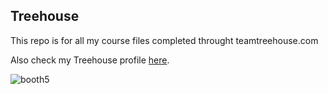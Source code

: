 ## Treehouse

This repo is for all my course files completed throught teamtreehouse.com

Also check my Treehouse profile [here](https://teamtreehouse.com/afdesigner).

![booth5](https://user-images.githubusercontent.com/8981637/29892665-4bf5d278-8d84-11e7-9159-86338419fc3b.jpg)
